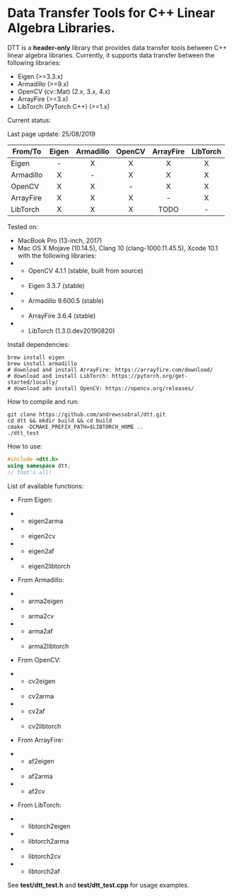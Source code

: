 # Data Transfer Tools for C++ Linear Algebra Libraries.
DTT is a **header-only** library that provides data transfer tools between C++ linear algebra libraries.
Currently, it supports data transfer between the following libraries:
* Eigen (>=3.3.x)
* Armadillo (>=9.x)
* OpenCV (cv::Mat) (2.x, 3.x, 4.x) 
* ArrayFire (>=3.x)
* LibTorch (PyTorch C++) (>=1.x)

Current status:

Last page update: 25/08/2019

| From/To   | Eigen | Armadillo | OpenCV | ArrayFire | LibTorch |
|-----------|:-----:|:---------:|:------:|:---------:|:--------:|
| Eigen     |   -   |     X     |    X   |     X     |     X    |
| Armadillo |   X   |     -     |    X   |     X     |     X    |
| OpenCV    |   X   |     X     |    -   |     X     |     X    |
| ArrayFire |   X   |     X     |    X   |     -     |     X    |
| LibTorch  |   X   |     X     |    X   |    TODO   |     -    |


Tested on:
* MacBook Pro (13-inch, 2017)
* Mac OS X Mojave (10.14.5), Clang 10 (clang-1000.11.45.5), Xcode 10.1 with the following libraries:
* * OpenCV 4.1.1 (stable, built from source)
* * Eigen 3.3.7 (stable)
* * Armadillo 9.600.5 (stable)
* * ArrayFire 3.6.4 (stable)
* * LibTorch (1.3.0.dev20190820)

Install dependencies:
```
brew install eigen
brew install armadillo
# download and install ArrayFire: https://arrayfire.com/download/
# download and install LibTorch: https://pytorch.org/get-started/locally/
# download adn install OpenCV: https://opencv.org/releases/
```

How to compile and run:
```
git clone https://github.com/andrewssobral/dtt.git
cd dtt && mkdir build && cd build
cmake -DCMAKE_PREFIX_PATH=$LIBTORCH_HOME ..
./dtt_test
```

How to use:
```c++
#include <dtt.h>
using namespace dtt;
// that's all!
```

List of available functions:

* From Eigen:
* * eigen2arma
* * eigen2cv
* * eigen2af
* * eigen2libtorch

* From Armadillo:
* * arma2eigen
* * arma2cv
* * arma2af
* * arma2libtorch

* From OpenCV:
* * cv2eigen
* * cv2arma
* * cv2af
* * cv2libtorch

* From ArrayFire:
* * af2eigen
* * af2arma
* * af2cv

* From LibTorch:
* * libtorch2eigen
* * libtorch2arma
* * libtorch2cv
* * libtorch2af

See **test/dtt_test.h** and **test/dtt_test.cpp** for usage examples.
